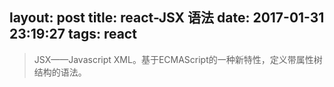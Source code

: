 layout: post
title: react-JSX 语法
date: 2017-01-31 23:19:27
tags: react
---
>JSX——Javascript XML。基于ECMAScript的一种新特性，定义带属性树结构的语法。

<!--more-->